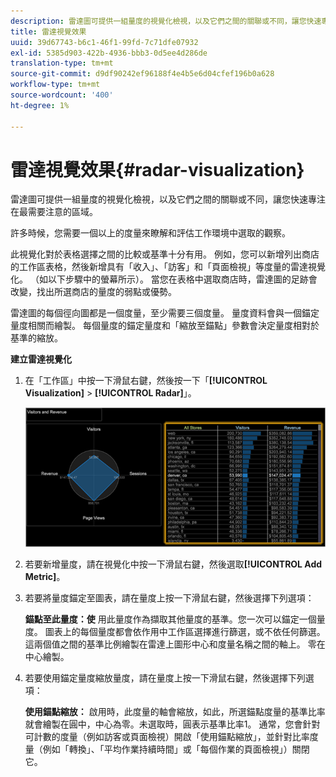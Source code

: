 ```yaml
---
description: 雷達圖可提供一組量度的視覺化檢視，以及它們之間的關聯或不同，讓您快速專注在最需要注意的區域。
title: 雷達視覺效果
uuid: 39d67743-b6c1-46f1-99fd-7c71dfe07932
exl-id: 5385d903-422b-4936-bbb3-0d5ee4d286de
translation-type: tm+mt
source-git-commit: d9df90242ef96188f4e4b5e6d04cfef196b0a628
workflow-type: tm+mt
source-wordcount: '400'
ht-degree: 1%

---
```


# 雷達視覺效果{#radar-visualization}

雷達圖可提供一組量度的視覺化檢視，以及它們之間的關聯或不同，讓您快速專注在最需要注意的區域。

許多時候，您需要一個以上的度量來瞭解和評估工作環境中選取的觀察。

此視覺化對於表格選擇之間的比較或基準十分有用。 例如，您可以新增列出商店的工作區表格，然後新增具有「收入」、「訪客」和「頁面檢視」等度量的雷達視覺化。 （如以下步驟中的螢幕所示）。 當您在表格中選取商店時，雷達圖的足跡會改變，找出所選商店的量度的弱點或優勢。

雷達圖的每個徑向圖都是一個度量，至少需要三個度量。 量度資料會與一個錨定量度相關而繪製。 每個量度的錨定量度和「縮放至錨點」參數會決定量度相對於基準的縮放。

**建立雷達視覺化**

1. 在「工作區」中按一下滑鼠右鍵，然後按一下「**[!UICONTROL Visualization]** > **[!UICONTROL Radar]**」。

   ![](assets/client-rad.png)

1. 若要新增量度，請在視覺化中按一下滑鼠右鍵，然後選取&#x200B;**[!UICONTROL Add Metric]**。
1. 若要將量度錨定至圖表，請在量度上按一下滑鼠右鍵，然後選擇下列選項：

   **錨點至此量度：使** 用此量度作為擷取其他量度的基準。您一次可以錨定一個量度。 圖表上的每個量度都會依作用中工作區選擇進行篩選，或不依任何篩選。 這兩個值之間的基準比例繪製在雷達上圖形中心和度量名稱之間的軸上。 零在中心繪製。

1. 若要使用錨定量度縮放量度，請在量度上按一下滑鼠右鍵，然後選擇下列選項：

   **使用錨點縮放：** 啟用時，此度量的軸會縮放，如此，所選錨點度量的基準比率就會繪製在圓中，中心為零。未選取時，圓表示基準比率1。 通常，您會針對可計數的度量（例如訪客或頁面檢視）開啟「使用錨點縮放」，並針對比率度量（例如「轉換」、「平均作業持續時間」或「每個作業的頁面檢視」）關閉它。
